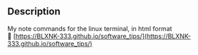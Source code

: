 ## Description

My note commands for the linux terminal, in html format<br>
📌 [https://BLXNK-333.github.io/software_tips/](https://BLXNK-333.github.io/software_tips/)
